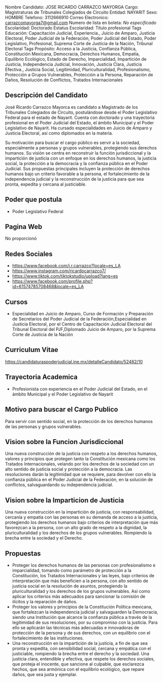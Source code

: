 Nombre Candidato: JOSE RICARDO CARRAZCO MAYORGA
Cargo: Magistraturas de Tribunales Colegiados de Circuito
Entidad: NAYARIT
Sexo: HOMBRE
Telefono: 3112666910
Correo Electronico: carrazcomayorga7@gmail.com
Numero de lista en boleta: *No especificado*
Escolaridad: Doctorado
Estatus Escolaridad: Título profesional
Tags Educación: Capacitación Judicial, Experiencia., Juicio de Amparo, Justicia Electoral, Poder Judicial de la Federación, Poder Judicial del Estado, Poder Legislativo, Profesional, Suprema Corte de Justicia de la Nación, Tribunal Electoral
Tags Propósito: Acceso a la Justicia, Confianza Pública, Constitución Mexicana, Democracia, Derechos Humanos, Empatía, Equilibrio Ecológico, Estado de Derecho, Imparcialidad, Impartición de Justicia, Independencia Judicial, Innovación, Justicia Clara, Justicia Efectiva., Justicia Social, Legitimidad, Pluriculturalidad, Profesionalismo, Protección a Grupos Vulnerables, Protección a la Persona, Reparación de Daños, Resolución de Conflictos, Tratados Internacionales


## Descripción del Candidato 

José Ricardo Carrazco Mayorca es candidato a Magistrado de los Tribunales Colegiados de Circuito, postulándose desde el Poder Legislativo Federal para el estado de Nayarit. Cuenta con doctorado y una trayectoria profesional en el Poder Judicial del Estado, el ámbito Municipal y el Poder Legislativo de Nayarit. Ha cursado especialidades en Juicio de Amparo y Justicia Electoral, así como diplomados en la materia.

Su motivación para buscar el cargo público es servir a la sociedad, especialmente a personas y grupos vulnerables, protegiendo sus derechos humanos. Su visión se centra en reconstruir la función jurisdiccional y la impartición de justicia con un enfoque en los derechos humanos, la justicia social, la protección a la democracia y la confianza pública en el Poder Judicial. Sus propuestas principales incluyen la protección de derechos humanos bajo un criterio favorable a la persona, el fortalecimiento de la independencia judicial y la reconstrucción de la justicia para que sea pronta, expedita y cercana al justiciable.


## Poder que postula

- Poder Legislativo Federal


## Pagina Web

No proporcionó


## Redes Sociales

- https://www.facebook.com/j.r.carrazco?locale=es_LA
- https://www.instagram.com/ricardocarrazco7/
- https://www.tiktok.com/tiktokstudio/upload?lang=es
- https://www.facebook.com/profile.php?id=61574785708468&locale=es_LA


## Cursos

- Especialidad en Juicio de Amparo, Curso de Formación y Preparación de Secretarios del Poder Judicial de la Federación,Especialidad en Justicia Electoral, por el Centro de Capacitación Judicial Electoral del Tribunal Electoral del PJF,Diplomado Juicio de Amparo, por la Suprema Corte de Justicia de la Nación


## Curriculum Vitae

https://candidaturaspoderjudicial.ine.mx/detalleCandidato/52482/10


## Trayectoria Academica

- Profesionista con experiencia en el Poder Judicial del Estado, en el ámbito Municipal y el Poder Legislativo de Nayarit


## Motivo para buscar el Cargo Publico

Para servir con sentido social, en la protección de los derechos humanos de las personas y grupos vulnerables.


## Vision sobre la Funcion Jurisdiccional

Una nueva construcción de la justicia con respeto a los derechos humanos, valores y principios que protegen tanto la Constitución mexicana como los Tratados Internacionales, velando por los derechos de la sociedad con un alto sentido de justicia social y protección a la democracia. Las resoluciones darán la legitimidad que se requiere, para devolver con ello la confianza pública en el Poder Judicial de la Federación, en la solución de conflictos, salvaguardando su independencia judicial.


## Vision sobre la Imparticion de Justicia

Una nueva construcción en la impartición de justicia, con responsabilidad, cercanía y empatía con las personas en su demanda de acceso a la justicia, protegiendo los derechos humanos bajo criterios de interpretación que más favorezcan a la persona, con un alto grado de respeto a la dignidad, la pluriculturalidad y los derechos de los grupos vulnerables. Rompiendo la brecha entre la sociedad y el Derecho.


## Propuestas

- Proteger los derechos humanos de las personas con profesionalismo e imparcialidad, tomando como parámetro de protección a la Constitución, los Tratados Internacionales y las leyes, bajo criterios de interpretación que más beneficien a la persona, con alto sentido de justicia social en la resolución de asuntos, protegiendo la pluriculturalidad y los derechos de los grupos vulnerables. Así como aplicar los criterios más adecuados para sancionar la comisión de ilícitos y la reparación de daños.
- Proteger los valores y principios de la Constitución Política mexicana, que fortalezcan la independencia judicial y salvaguarden la Democracia, siendo una Institución que alcance la confianza pública a través de la legitimidad de sus resoluciones, por su compromiso con la justicia. Para ello se aplicarán las técnicas más adecuadas e innovadoras de protección de la persona y de sus derechos, con un equilibrio con el fortalecimiento de las instituciones.
- Una reconstrucción en la impartición de la justicia, a fin de que sea pronta y expedita, con sensibilidad social, cercana y empática con el justiciable, rompiendo la brecha entre el derecho y la sociedad. Una justicia clara, entendible y efectiva, que respete los derechos sociales, que proteja el inocente, que sancione al culpable, que esclarezca hechos, que sea armónica con el equilibrio ecológico, que repare daños, que sea justa y ejemplar.

